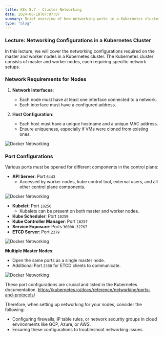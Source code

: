 ```yaml
---
title: K8s 8.7 - Cluster Networking
date: 2024-06-19T07:07:07
summary: Brief overview of how networking works in a Kubernetes cluster
type: "blog"
---
```


### Lecture: Networking Configurations in a Kubernetes Cluster

In this lecture, we will cover the networking configurations required on the master and worker nodes in a Kubernetes cluster. The Kubernetes cluster consists of master and worker nodes, each requiring specific network setups. 

### Network Requirements for Nodes
1. **Network Interfaces**:
   - Each node must have at least one interface connected to a network.
   - Each interface must have a configured address.

2. **Host Configuration**:
   - Each host must have a unique hostname and a unique MAC address.
   - Ensure uniqueness, especially if VMs were cloned from existing ones.

![Docker Networking](/images/kubernetes/diagrams/8-7-1-cluster-networking.png) 

### Port Configurations
Various ports must be opened for different components in the control plane:


- **API Server**: Port `6443` 
   - Accessed by worker nodes, kube control tool, external users, and all other control plane components.

![Docker Networking](/images/kubernetes/diagrams/8-7-2-cluster-networking.png) 

- **Kubelet**: Port `10250`
  - Kubelets can be present on both master and worker nodes.
- **Kube Scheduler**: Port `10259`
- **Kube Controller Manager**: Port `10257`
- **Service Exposure**: Ports `30000-32767`
- **ETCD Server**: Port `2379`

![Docker Networking](/images/kubernetes/diagrams/8-7-3-cluster-networking.png) 

**Multiple Master Nodes**:
   - Open the same ports as a single master node.
   - Additional Port `2380` for ETCD clients to communicate.

![Docker Networking](/images/kubernetes/diagrams/8-7-4-cluster-networking.png) 


These port configurations are crucial and listed in the Kubernetes documentation.
https://kubernetes.io/docs/reference/networking/ports-and-protocols/

Therefore, when setting up networking for your nodes, consider the following:
- Configuring firewalls, IP table rules, or network security groups in cloud environments like GCP, Azure, or AWS.
- Ensuring these configurations to troubleshoot networking issues.